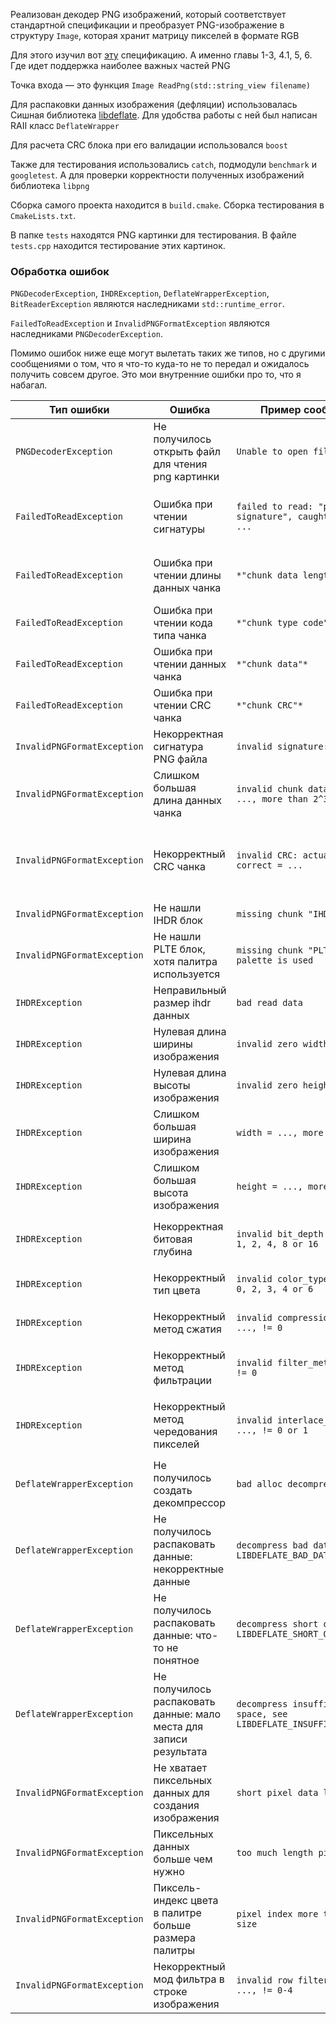 Реализован декодер PNG изображений, который соответствует стандартной спецификации и преобразует PNG-изображение в
структуру `Image`, которая хранит матрицу пикселей в формате RGB

Для этого изучил вот [эту](http://www.libpng.org/pub/png/spec/1.2/PNG-Contents.html) спецификацию. А именно главы 1-3,
4.1, 5, 6. Где идет поддержка наиболее важных частей PNG

Точка входа — это функция `Image ReadPng(std::string_view filename)`

Для распаковки данных изображения (дефляции) использовалась Сишная
библиотека [libdeflate](https://github.com/ebiggers/libdeflate). Для удобства работы с ней был написан RAII
класс `DeflateWrapper`

Для расчета CRC блока при его валидации использовался `boost`

Также для тестирования использовались `catch`, подмодули `benchmark` и `googletest`. А для проверки корректности
полученных изображений библиотека `libpng`

Сборка самого проекта находится в `build.cmake`. Сборка тестирования в `CmakeLists.txt`.

В папке `tests` находятся PNG картинки для тестирования. В файле `tests.cpp` находится тестирование этих картинок.

### Обработка ошибок

`PNGDecoderException`, `IHDRException`, `DeflateWrapperException`, `BitReaderException` являются
наследниками `std::runtime_error`.

`FailedToReadException` и `InvalidPNGFormatException` являются наследниками `PNGDecoderException`.

Помимо ошибок ниже еще могут вылетать таких же типов, но с другими сообщениями о том, что я что-то куда-то не то передал
и ожидалось получить совсем другое. Это мои внутренние ошибки про то, что я набагал.

| Тип ошибки                  | Ошибка                                                             | Пример сообщения                                                   | Комментарий                                                           |
|-----------------------------|--------------------------------------------------------------------|--------------------------------------------------------------------|-----------------------------------------------------------------------|
| `PNGDecoderException`       | Не получилось открыть файл для чтения png картинки                 | `Unable to open file ...`                                          | `...` имя файла                                                       | 
| `FailedToReadException`     | Ошибка при чтении сигнатуры                                        | `failed to read: "png signature", caught message: ...`             | `...` пойманная ошибка при чтении через std::ifstream                 |
| `FailedToReadException`     | Ошибка при чтении длины данных чанка                               | `*"chunk data length"*`                                            | сообщение и комментарий аналогичен выше                               |
| `FailedToReadException`     | Ошибка при чтении кода типа чанка                                  | `*"chunk type code"*`                                              | ^                                                                     |
| `FailedToReadException`     | Ошибка при чтении данных чанка                                     | `*"chunk data"*`                                                   | ^                                                                     |
| `FailedToReadException`     | Ошибка при чтении CRC чанка                                        | `*"chunk CRC"*`                                                    | ^                                                                     |
| `InvalidPNGFormatException` | Некорректная сигнатура PNG файла                                   | `invalid signature: ...`                                           | `...` считанная сигнатура                                             |
| `InvalidPNGFormatException` | Слишком большая длина данных чанка                                 | `invalid chunk data length: ..., more than 2^31"`                  | `...` прочитанная длина данных чанка                                  |
| `InvalidPNGFormatException` | Некорректный CRC чанка                                             | `invalid CRC: actual = ..., correct = ...`                         | `correct` это то, что мы вычислили, `actual` это то, что мы прочитали |
| `InvalidPNGFormatException` | Не нашли IHDR блок                                                 | `missing chunk "IHDR"`                                             |
| `InvalidPNGFormatException` | Не нашли PLTE блок, хотя палитра используется                      | `missing chunk "PLTE", but palette is used`                        |
| `IHDRException`             | Неправильный размер ihdr данных                                    | `bad read data`                                                    | это моя внутрення ошибка                                              |
| `IHDRException`             | Нулевая длина ширины изображения                                   | `invalid zero width`                                               |
| `IHDRException`             | Нулевая длина высоты изображения                                   | `invalid zero height`                                              |
| `IHDRException`             | Слишком большая ширина изображения                                 | `width = ..., more than 2^31`                                      | `...` прочитанная ширина изображения                                  |
| `IHDRException`             | Слишком большая высота изображения                                 | `height = ..., more than 2^31`                                     | `...` прочитанная высота изображения                                  |
| `IHDRException`             | Некорректная битовая глубина                                       | `invalid bit_depth = ..., != 1, 2, 4, 8 or 16`                     | `...` прочитанная глубина изображения                                 |
| `IHDRException`             | Некорректный тип цвета                                             | `invalid color_type = ..., != 0, 2, 3, 4 or 6 `                    | `...` прочитанный тип цвета                                           |
| `IHDRException`             | Некорректный метод сжатия                                          | `invalid compression_method = ..., != 0`                           | `...` прочитанный метод сжатия                                        |
| `IHDRException`             | Некорректный метод фильтрации                                      | `invalid filter_method = ..., != 0`                                | `...` прочитанный метод фильтрации                                    |
| `IHDRException`             | Некорректный метод чередования пикселей                            | `invalid interlace_method = ..., != 0 or 1`                        | `...` прочитанный метод чередования пикселей                          |
| `DeflateWrapperException`   | Не получилось создать декомпрессор                                 | `bad alloc decompressor`                                           |
| `DeflateWrapperException`   | Не получилось распаковать данные: некорректные данные              | `decompress bad data, see LIBDEFLATE_BAD_DATA`                     |
| `DeflateWrapperException`   | Не получилось распаковать данные: что-то не понятное               | `decompress short output, see LIBDEFLATE_SHORT_OUTPUT`             | никогда не должен вылетать                                            |
| `DeflateWrapperException`   | Не получилось распаковать данные: мало места для записи результата | `decompress insufficient space, see LIBDEFLATE_INSUFFICIENT_SPACE` |                                                                       |
| `InvalidPNGFormatException` | Не хватает пиксельных данных для создания изображения              | `short pixel data length`                                          |
| `InvalidPNGFormatException` | Пиксельных данных больше чем нужно                                 | `too much length pixel data`                                       |
| `InvalidPNGFormatException` | Пиксель-индекс цвета в палитре больше размера палитры              | `pixel index more than palette size`                               |
| `InvalidPNGFormatException` | Некорректный мод фильтра в строке изображения                      | `invalid row filter mode = ..., != 0-4`                            | `...` считанный мод фильтра                                           |
